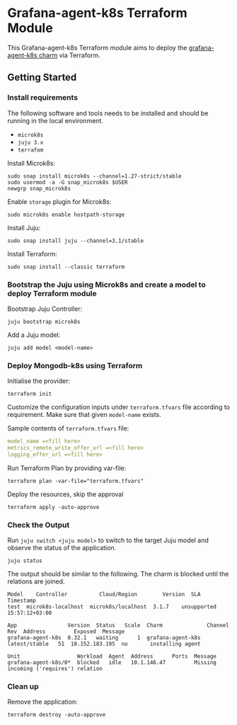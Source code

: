 # Grafana-agent-k8s Terraform Module

This Grafana-agent-k8s Terraform module aims to deploy the [grafana-agent-k8s charm](https://charmhub.io/grafana-agent-k8s) via Terraform.

## Getting Started

### Install requirements

The following software and tools needs to be installed and should be running in the local environment.

- `microk8s`
- `juju 3.x`
- `terrafom`

Install Microk8s:

```console
sudo snap install microk8s --channel=1.27-strict/stable
sudo usermod -a -G snap_microk8s $USER
newgrp snap_microk8s
```

Enable `storage` plugin for Microk8s:

```console
sudo microk8s enable hostpath-storage
```

Install Juju:

```console
sudo snap install juju --channel=3.1/stable
```

Install Terraform:

```console
sudo snap install --classic terraform
```

### Bootstrap the Juju using Microk8s and create a model to deploy Terraform module

Bootstrap Juju Controller:

```console
juju bootstrap microk8s
```

Add a Juju model:

```console
juju add model <model-name>
```

### Deploy Mongodb-k8s using Terraform

Initialise the provider:

```console
terraform init
```

Customize the configuration inputs under `terraform.tfvars` file according to requirement. Make sure that given `model-name` exists.

Sample contents of `terraform.tfvars` file:

```yaml
model_name =<fill here>
metrics_remote_write_offer_url =<fill here>
logging_offer_url =<fill here>
```

Run Terraform Plan by providing var-file:

```console
terraform plan -var-file="terraform.tfvars" 
```

Deploy the resources, skip the approval

```console
terraform apply -auto-approve 
```

### Check the Output

Run `juju switch <juju model>` to switch to the target Juju model and observe the status of the application.

```console
juju status
```

The output should be similar to the following. The charm is blocked until the relations are joined.

```console
Model    Controller          Cloud/Region        Version  SLA          Timestamp
test  microk8s-localhost  microk8s/localhost  3.1.7    unsupported  15:57:12+03:00

App                Version  Status   Scale  Charm              Channel        Rev  Address         Exposed  Message
grafana-agent-k8s  0.32.1   waiting      1  grafana-agent-k8s  latest/stable   51  10.152.183.195  no       installing agent

Unit                  Workload  Agent  Address      Ports  Message
grafana-agent-k8s/0*  blocked   idle   10.1.146.47         Missing incoming ('requires') relation
```

### Clean up

Remove the application:

```console
terraform destroy -auto-approve
```
